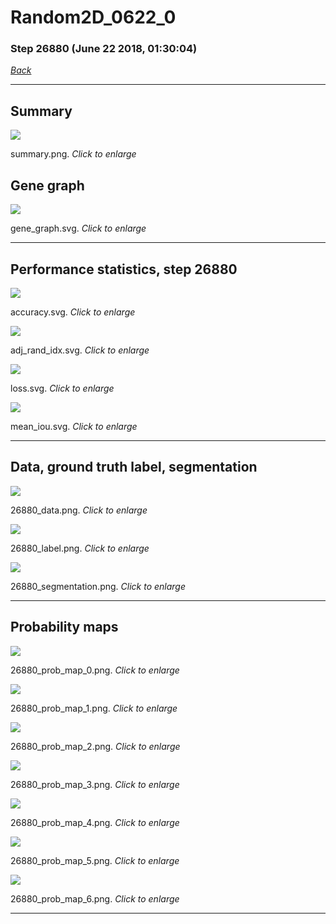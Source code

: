 # Random2D_0622_0

### Step 26880 (June 22 2018, 01:30:04)

[_Back_](..)

---

## Summary

<div class="images"><a href="media/summary.png"><img  src="media/summary.png" align="center"></a><p>summary.png. <i>Click to enlarge</i></p></div>

## Gene graph

<div class="images"><a href="media/gene_graph.svg"><img  src="media/gene_graph.svg" align="center"></a><p>gene_graph.svg. <i>Click to enlarge</i></p></div>

---

## Performance statistics, step 26880

<div class="images"><a href="media/accuracy.svg"><img class="mini" src="media/accuracy.svg" align="center"></a><p>accuracy.svg. <i>Click to enlarge</i></p></div>
<div class="images"><a href="media/adj_rand_idx.svg"><img class="mini" src="media/adj_rand_idx.svg" align="center"></a><p>adj_rand_idx.svg. <i>Click to enlarge</i></p></div>
<div class="images"><a href="media/loss.svg"><img class="mini" src="media/loss.svg" align="center"></a><p>loss.svg. <i>Click to enlarge</i></p></div>
<div class="images"><a href="media/mean_iou.svg"><img class="mini" src="media/mean_iou.svg" align="center"></a><p>mean_iou.svg. <i>Click to enlarge</i></p></div>

---

## Data, ground truth label, segmentation

<div class="images"><a href="media/26880_data.png"><img class="mini" src="media/26880_data.png" align="center"></a><p>26880_data.png. <i>Click to enlarge</i></p></div>
<div class="images"><a href="media/26880_label.png"><img class="mini" src="media/26880_label.png" align="center"></a><p>26880_label.png. <i>Click to enlarge</i></p></div>
<div class="images"><a href="media/26880_segmentation.png"><img class="mini" src="media/26880_segmentation.png" align="center"></a><p>26880_segmentation.png. <i>Click to enlarge</i></p></div>

---

## Probability maps

<div class="images"><a href="media/26880_prob_map_0.png"><img class="mini" src="media/26880_prob_map_0.png" align="center"></a><p>26880_prob_map_0.png. <i>Click to enlarge</i></p></div>
<div class="images"><a href="media/26880_prob_map_1.png"><img class="mini" src="media/26880_prob_map_1.png" align="center"></a><p>26880_prob_map_1.png. <i>Click to enlarge</i></p></div>
<div class="images"><a href="media/26880_prob_map_2.png"><img class="mini" src="media/26880_prob_map_2.png" align="center"></a><p>26880_prob_map_2.png. <i>Click to enlarge</i></p></div>
<div class="images"><a href="media/26880_prob_map_3.png"><img class="mini" src="media/26880_prob_map_3.png" align="center"></a><p>26880_prob_map_3.png. <i>Click to enlarge</i></p></div>
<div class="images"><a href="media/26880_prob_map_4.png"><img class="mini" src="media/26880_prob_map_4.png" align="center"></a><p>26880_prob_map_4.png. <i>Click to enlarge</i></p></div>
<div class="images"><a href="media/26880_prob_map_5.png"><img class="mini" src="media/26880_prob_map_5.png" align="center"></a><p>26880_prob_map_5.png. <i>Click to enlarge</i></p></div>
<div class="images"><a href="media/26880_prob_map_6.png"><img class="mini" src="media/26880_prob_map_6.png" align="center"></a><p>26880_prob_map_6.png. <i>Click to enlarge</i></p></div>

---


